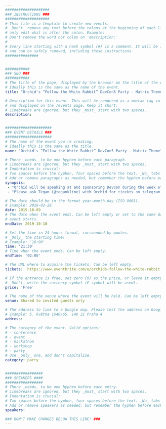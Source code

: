 ```yaml
---
####################
### INSTRUCTIONS ###
####################
# This file is a template to create new events.
# _Don't_ remove any text before the colons at the beginning of each line,
# only edit what is after the colon. Example:
# Don't remove the word nor colon on 'description:'
#
# Every line starting with a hash symbol (#) is a comment. It will be ignored
# and can be safely removed, including these instructions.
###############


###########
### SEO ###
###########
# The title of the page, displayed by the browser on the title of the window.
# Ideally this is the same as the name of the event.
title: "Orchid's “Follow the White Rabbit” DevCon5 Party - Matrix Theme"

# Description for this event. This will be rendered as a <meta> tag in the HTML,
# and displayed on the /events page. Keep it short.
# Linebreaks are ignored, but they _must_ start with two spaces.
description: 


#####################
### EVENT DETAILS ###
#####################
# The name of the event you're creating.
# Ideally this is the same as the title.
name: "Orchid's “Follow the White Rabbit” DevCon5 Party - Matrix Theme"

# There _needs_ to be one hyphen before each paragraph.
# Linebreaks are ignored, but they _must_ start with two spaces.
# Indentation is crucial:
# Two spaces before the hyphen, four spaces before the text. _No_ tabs allowed.
# Add or remove paragraphs as needed, but remember the hyphen before each entry.
synopsis:
 - "Orchid will be speaking at and sponsoring Devcon during the week of October 6th in Osaka, Japan. We are delighted to announce that Dr. Seven Waterhouse, Brian Fox, Tegan Kline, Amanda Gutterman Cassatt, Nathan Handler and Jake Cannell will be there representing Orchid. Our team will be holding several meetings that week along with a party and would like to invite you to a private dinner with handful of our industry peers." 
 - "Please ask Tegan (@tegankline) with Orchid for ticekts on telegram " 

# The date should be in the format year-month-day (ISO 8601).
# Example: 2018-02-28
date: 2019-10-09
# The date when the event ends. Can be left empty or set to the same day the
# event starts.
endDate: 2019-10-10

# Set the time in 24 hours format, surrounded by quotes.
# _Only_ the starting time!
# Example: '18:00'
time: '21:30'
# Time when the event ends. Can be left empty.
endTime: '02:00'

# The URL where to acquire the tickets. Can be left empty.
tickets:  https://www.eventbrite.com/e/orchids-follow-the-white-rabbit-devcon5-party-matrix-theme-tickets-73798416049

# If the entrance is free, set zero (0) as the price, or leave it empty.
# _Don't_ write the currency symbol (€ symbol will be used).
price: 'Free'

# The name of the venue where the event will be held. Can be left empty.
venue: Shared to invited guests only

# The address to link to a Google map. Please test the address on Google Maps.
# Example: 5. května 1640/65, 140 21 Praha 4
address: 

# The category of the event. Valid options:
# - conference
# - event
# - hackathon
# - workshop
# - party
# Use _only_ one, and don't capitalize.
category: party


#################
### SPEAKERS ####
#################
# There _needs_ to be one hyphen before each entry.
# Linebreaks are ignored, but they _must_ start with two spaces.
# Indentation is crucial:
# Two spaces before the hyphen, four spaces before the text. _No_ tabs allowed.
# Add or remove speakers as needed, but remember the hyphen before each entry.
speakers:

### DON'T MAKE CHANGES BELOW THIS LINE! ###
---
```

<!-- ### DON'T MAKE CHANGES BELOW THIS LINE! ### -->

<Event-Content/>
